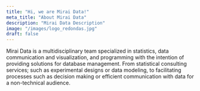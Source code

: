 ```yaml
---
title: "Hi, we are Mirai Data!"
meta_title: "About Mirai Data"
description: "Mirai Data Description"
image: "/images/logo_redondas.jpg"
draft: false
---
```


Mirai Data is a multidisciplinary team specialized in statistics, data communication and visualization, and programming with the intention of providing solutions for database management. From statistical consulting services; such as experimental designs or data modeling, to facilitating processes such as decision making or efficient communication with data for a non-technical audience.
